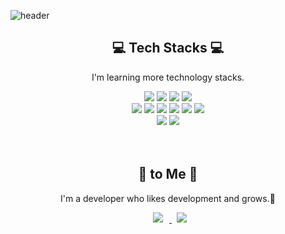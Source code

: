 <!--### YURI 🙌-->

<!--
**iruyj/iruyj** is a ✨ _special_ ✨ repository because its `README.md` (this file) appears on your GitHub profile.

Here are some ideas to get you started:

- 🔭 I’m currently working on ...
- 🌱 I’m currently learning ...
- 👯 I’m looking to collaborate on ...
- 🤔 I’m looking for help with ...
- 💬 Ask me about ...
- 📫 How to reach me: ...
- 😄 Pronouns: ...
- ⚡ Fun fact: ...

[![Top Langs](https://github-readme-stats.vercel.app/api/top-langs/?username=iruyj)](https://github.com/anuraghazra/github-readme-stats)

![header](https://capsule-render.vercel.app/api?type=Waving&color=749ac&height=300&section=header&text=J-YURI%20&fontSize=90)-->

![header](https://capsule-render.vercel.app/api?type=wave&color=0:587FB6,100:B7D3D0&height=300&section=header&text=IRUY-J%20&fontSize=90)

<h2 align="center">💻   Tech Stacks  💻 </h2>
<p align="center">I'm learning more technology stacks.</p>
<div align="center">
<img src="https://img.shields.io/badge/Java-007396?style=flat-square&logo=java&logoColor=white"/>
<img src="https://img.shields.io/badge/C-A8B9CC?style=flat-square&logo=C&logoColor=white"/> 
<img src="https://img.shields.io/badge/Python-3776AB?style=flat-square&logo=Python&logoColor=white"/>
<img src="https://img.shields.io/badge/Kotlin-7F52FF?style=flat-square&logo=Kotlin&logoColor=white"/> 
<br>
 <img src="https://img.shields.io/badge/django-092E20?style=for-the-badge&logo=django&logoColor=white">
<img src="https://img.shields.io/badge/html5-E34F26?style=for-the-badge&logo=html5&logoColor=white"> 
  <img src="https://img.shields.io/badge/css-1572B6?style=for-the-badge&logo=css3&logoColor=white"> 
  <img src="https://img.shields.io/badge/javascript-F7DF1E?style=for-the-badge&logo=javascript&logoColor=black">
  <img src="https://img.shields.io/badge/oracle-F80000?style=for-the-badge&logo=oracle&logoColor=white"> 
  <img src="https://img.shields.io/badge/mysql-4479A1?style=for-the-badge&logo=mysql&logoColor=white"> 
  <br>
  <img src="https://img.shields.io/badge/Android-3DDC84?style=flat-square&logo=Android&logoColor=white"/>
  <img src="https://img.shields.io/badge/firebase-FFCA28?style=for-the-badge&logo=firebase&logoColor=white">
</div>
<br><br>
<h2 align="center">🙌 to Me 🙌 </h2>
<p align="center">I'm a developer who likes development and grows.🌱 </p>
<div align="center">
<a href="jeon1310@gmail.com">
<a href="https://instagram.com/jn_yuri">
<img src="http://img.shields.io/badge/-Instagram-black?style=flat&logo=Instagram&link=https://instagram.com/fivepxint/" style="height : auto; margin-left : 10px; margin-right : 10px;"/>
</a>&nbsp 
<a href="mailto:quf8093@gmail.com">
<img src="https://img.shields.io/badge/jeon1310@gmail.com-EA4335?style=flat-square&logo=Gmail&logoColor=white"/></a>&nbsp 
</div>
 <br>
<!-- [![Top Langs](https://github-readme-stats.vercel.app/api/top-langs/?username=iruyj&langs_count=10&layout=compact&theme=dark)](https://github.com/iruyj/iruyj) -->

